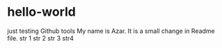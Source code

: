 # hello-world
just testing Github tools
My name is Azar. It is a small change in Readme file.
str 1
str 2
str 3
str4
